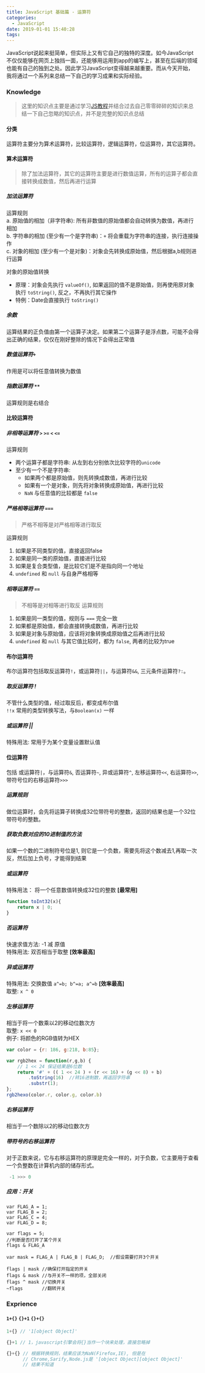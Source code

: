 ```yaml
---
title: JavaScript 基础篇 - 运算符
categories:
  - JavaScript
date: 2019-01-01 15:40:28
tags:
---
```


JavaScript说起来挺简单，但实际上又有它自己的独特的深度。如今JavaScript不仅仅能够在网页上独挡一面，还能够用运用到app的编写上，甚至在后端的领域也能有自己的独到之处。因此学习JavaScript变得越来越重要。而从今天开始，我将通过一个系列来总结一下自己的学习成果和实际经验。
 
### Knowledge  
> 这里的知识点主要是通过学习[JS教程](https://wangdoc.com/javascript)并结合过去自己零零碎碎的知识来总结一下自己忽略的知识点，并不是完整的知识点总结 
 
<!-- more -->

#### 分类
运算符主要分为算术运算符，比较运算符，逻辑运算符，位运算符，其它运算符。

#### 算术运算符
> 除了加法运算符，其它的运算符主要是进行数值运算，所有的运算子都会直接转换成数值，然后再进行运算

##### 加法运算符
运算规则  
a. 原始值的相加（非字符串): 所有非数值的原始值都会自动转换为数值，再进行相加  
b. 字符串的相加 (至少有一个是字符串)：`+` 将会重载为字符串的连接，执行连接操作  
c. 对象的相加 (至少有一个是对象)：对象会先转换成原始值，然后根据a,b规则进行运算  

对象的原始值转换
+ 原理：对象会先执行 `valueOf()`, 如果返回的值不是原始值，则再使用原对象执行 `toString()`, 反之，不再执行其它操作
+ 特例：Date会直接执行 `toString()`

##### 余数
运算结果的正负值由第一个运算子决定。如果第二个运算子是浮点数，可能不会得出正确的结果，仅仅在刚好整除的情况下会得出正常值

##### 数值运算符`+`
作用是可以将任意值转换为数值

##### 指数运算符 `**`
运算规则是右结合 

#### 比较运算符

##### 非相等运算符 `>` `>=` `<` `<=` 
运算规则  
- 两个运算子都是字符串: 从左到右分别依次比较字符的`unicode`
- 至少有一个不是字符串:   
	- 如果两个都是原始值，则先转换成数值，再进行比较
	- 如果有一个是对象，则先将对象转换成原始值，再进行比较
	- `NaN` 与任意值的比较都是 `false`

##### 严格相等运算符 `===`
> 严格不相等是对严格相等进行取反

运算规则
1. 如果是不同类型的值，直接返回false
2. 如果是同一类的原始值，直接进行比较
3. 如果是复合类型值，是比较它们是不是指向同一个地址
4. `undefined` 和 `null` 与自身严格相等

##### 相等运算符 `==`
> 不相等是对相等进行取反 
运算规则
1. 如果是同一类型的值，规则与 `===` 完全一致
2. 如果都是原始值，都会直接转换成数值，再进行比较
3. 如果是对象与原始值，应该将对象转换成原始值之后再进行比较
4. `undefined` 和 `null` 与其它值比较时，都为 `false`, 两者的比较为true

#### 布尔运算符
布尔运算符包括取反运算符`!`，或运算符`||`，与运算符`&&`, 三元条件运算符`?:`。
##### 取反运算符 !
不管什么类型的值，经过取反后，都变成布尔值  
`!!x` 常用的类型转换写法，与`Boolean(x)` 一样

##### 或运算符 || 
特殊用法: 常用于为某个变量设置默认值

#### 位运算符
包括 或运算符`|`，与运算符`&`, 否运算符`~`, 异或运算符`^`, 左移运算符`<<`, 右运算符`>>`, 带符号位的右移运算符`>>>`

##### 运算规则
做位运算时，会先将运算子转换成32位带符号的整数，返回的结果也是一个32位带符号的整数。  

##### 获取负数对应的10进制值的方法
如果一个数的二进制符号位是1, 则它是一个负数，需要先将这个数减去1,再取一次反，然后加上负号，才能得到结果

##### 或运算符
特殊用法： 将一个任意数值转换成32位的整数 **[最常用]**
```js 
function toInt32(x){
	return x | 0;
}
```

##### 否运算符
快速求值方法: -1 减 原值  
特殊用法: 双否相当于取整 **[效率最高]**

##### 异或运算符
特殊用法: 交换数值 `a^=b; b^=a; a^=b` **[效率最高]**  
取整: `x ^ 0`

##### 左移运算符
相当于将一个数乘以2的移动位数次方  
取整: `x << 0`  
例子: 将颜色的RGB值转为HEX
```js
var color = {r: 186, g:218, b:85};

var rgb2hex = function(r,g,b) {
	// 1 << 24 保证结果是6位数
	return '#' + (( 1 << 24 ) + (r << 16) + (g << 8) + b)
		.toString(16)  //转16进制数，再返回字符串
		.substr(1);  
};
rgb2hexo(color.r, color.g, color.b)
```
##### 右移运算符
相当于一个数除以2的移动位数次方

##### 带符号的右移运算符
对于正数来说，它与右移运算符的原理是完全一样的，对于负数，它主要用于查看一个负整数在计算机内部的储存形式。
```js
 -1 >>> 0
```

##### 应用：开关
```
var FLAG_A = 1;
var FLAG_B = 2;
var FLAG_C = 4;
var FLAG_D = 8;

var flags = 5;
//判断是否打开了某个开关
flags & FLAG_A

var mask = FLAG_A | FLAG_B | FLAG_D;  //假设需要打开3个开关

flags | mask //确保打开指定的开关
flags & mask //与开关不一样的项，全部关闭
flags ^ mask //切换开关
~flags       //翻转开关
```
 
### Exprience
#### `1+{}` `{}+1` `{}+{}`
```js
1+{} // '1[object Object]'

{}+1 // 1，javascript引擎会将{}当作一个块来处理，直接忽略掉

{}+{} // 根据转换规则，结果应该为NaN(Firefox,IE), 但是在
      // Chrome,Sarify,Node.js是 '[object Object][object Object]'
      // 结果不知道
```


